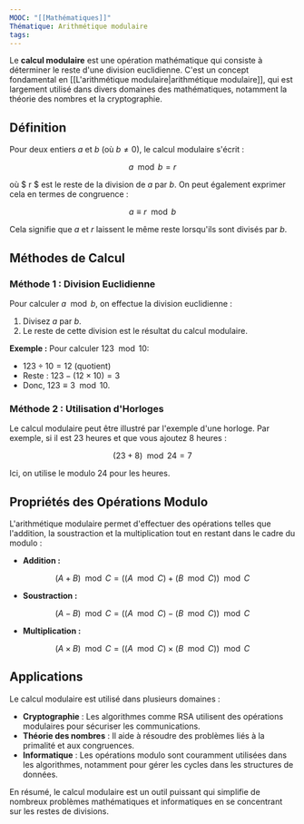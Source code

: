 ```yaml
---
MOOC: "[[Mathématiques]]"
Thématique: Arithmétique modulaire
tags:
---
```

Le **calcul modulaire** est une opération mathématique qui consiste à déterminer le reste d'une division euclidienne. C'est un concept fondamental en [[L'arithmétique modulaire|arithmétique modulaire]], qui est largement utilisé dans divers domaines des mathématiques, notamment la théorie des nombres et la cryptographie.

## Définition

Pour deux entiers $a$ et $b$ (où $b \neq 0$), le calcul modulaire s'écrit :

$$
a \mod b = r
$$

où $ r $ est le reste de la division de $a$ par $b$. On peut également exprimer cela en termes de congruence :

$$
a \equiv r \mod b
$$

Cela signifie que $a$ et $r$ laissent le même reste lorsqu'ils sont divisés par $b$.

## Méthodes de Calcul

### Méthode 1 : Division Euclidienne

Pour calculer $a \mod b$, on effectue la division euclidienne :

1. Divisez $a$ par $b$.
2. Le reste de cette division est le résultat du calcul modulaire.

**Exemple :** Pour calculer $123 \mod 10$:
- $123 \div 10 = 12$ (quotient)
- Reste : $123 - (12 \times 10) = 3$
- Donc, $123 \equiv 3 \mod 10$.

### Méthode 2 : Utilisation d'Horloges

Le calcul modulaire peut être illustré par l'exemple d'une horloge. Par exemple, si il est 23 heures et que vous ajoutez 8 heures :

$$
(23 + 8) \mod 24 = 7
$$

Ici, on utilise le modulo 24 pour les heures.

## Propriétés des Opérations Modulo

L'arithmétique modulaire permet d'effectuer des opérations telles que l'addition, la soustraction et la multiplication tout en restant dans le cadre du modulo :

- **Addition :**
  
$$
(A + B) \mod C = ((A \mod C) + (B \mod C)) \mod C
$$

- **Soustraction :**

$$
(A - B) \mod C = ((A \mod C) - (B \mod C)) \mod C
$$

- **Multiplication :**

$$
(A \times B) \mod C = ((A \mod C) \times (B \mod C)) \mod C
$$

## Applications

Le calcul modulaire est utilisé dans plusieurs domaines :

- **Cryptographie** : Les algorithmes comme RSA utilisent des opérations modulaires pour sécuriser les communications.
- **Théorie des nombres** : Il aide à résoudre des problèmes liés à la primalité et aux congruences.
- **Informatique** : Les opérations modulo sont couramment utilisées dans les algorithmes, notamment pour gérer les cycles dans les structures de données.

En résumé, le calcul modulaire est un outil puissant qui simplifie de nombreux problèmes mathématiques et informatiques en se concentrant sur les restes de divisions.

